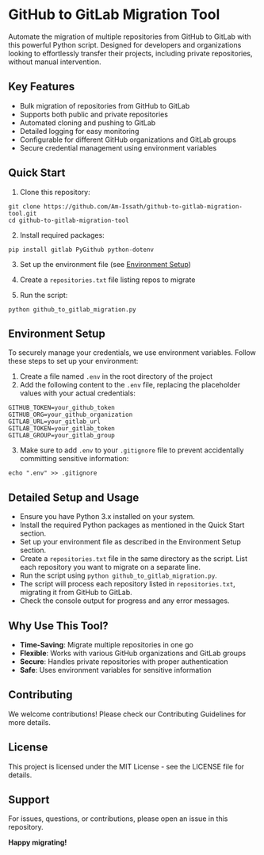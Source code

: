 # GitHub to GitLab Migration Tool

Automate the migration of multiple repositories from GitHub to GitLab with this powerful Python script. Designed for developers and organizations looking to effortlessly transfer their projects, including private repositories, without manual intervention.

## Key Features

- Bulk migration of repositories from GitHub to GitLab
- Supports both public and private repositories
- Automated cloning and pushing to GitLab
- Detailed logging for easy monitoring
- Configurable for different GitHub organizations and GitLab groups
- Secure credential management using environment variables

## Quick Start

1. Clone this repository:
```
git clone https://github.com/Am-Issath/github-to-gitlab-migration-tool.git
cd github-to-gitlab-migration-tool
```
2. Install required packages:
```
pip install gitlab PyGithub python-dotenv
```
3. Set up the environment file (see [Environment Setup](#environment-setup))

4. Create a `repositories.txt` file listing repos to migrate

5. Run the script:
```
python github_to_gitlab_migration.py
```

## Environment Setup

To securely manage your credentials, we use environment variables. Follow these steps to set up your environment:

1. Create a file named `.env` in the root directory of the project
2. Add the following content to the `.env` file, replacing the placeholder values with your actual credentials:
```
GITHUB_TOKEN=your_github_token
GITHUB_ORG=your_github_organization
GITLAB_URL=your_gitlab_url
GITLAB_TOKEN=your_gitlab_token
GITLAB_GROUP=your_gitlab_group
```
3. Make sure to add `.env` to your `.gitignore` file to prevent accidentally committing sensitive information:
```
echo ".env" >> .gitignore
```

## Detailed Setup and Usage

- Ensure you have Python 3.x installed on your system.
- Install the required Python packages as mentioned in the Quick Start section.
- Set up your environment file as described in the Environment Setup section.
- Create a `repositories.txt` file in the same directory as the script. List each repository you want to migrate on a separate line.
- Run the script using `python github_to_gitlab_migration.py`.
- The script will process each repository listed in `repositories.txt`, migrating it from GitHub to GitLab.
- Check the console output for progress and any error messages.

## Why Use This Tool?

- **Time-Saving**: Migrate multiple repositories in one go
- **Flexible**: Works with various GitHub organizations and GitLab groups
- **Secure**: Handles private repositories with proper authentication
- **Safe**: Uses environment variables for sensitive information

## Contributing

We welcome contributions! Please check our Contributing Guidelines for more details.

## License
This project is licensed under the MIT License - see the LICENSE file for details.

## Support
For issues, questions, or contributions, please open an issue in this repository.

**Happy migrating!**
